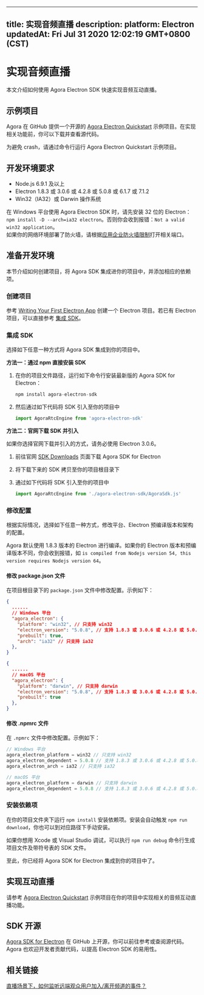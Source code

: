 
---
title: 实现音频直播
description: 
platform: Electron
updatedAt: Fri Jul 31 2020 12:02:19 GMT+0800 (CST)
---
# 实现音频直播
本文介绍如何使用 Agora Electron SDK 快速实现音频互动直播。

## 示例项目

Agora 在 GitHub 提供一个开源的 [Agora Electron Quickstart](https://github.com/AgoraIO-Community/Agora-Electron-Quickstart) 示例项目。在实现相关功能前，你可以下载并查看源代码。

<div class="alert note">为避免 crash，请通过命令行运行 Agora Electron Quickstart 示例项目。</div>

## 开发环境要求

* Node.js 6.9.1 及以上
* Electron 1.8.3 或 3.0.6 或 4.2.8 或 5.0.8 或 6.1.7 或 7.1.2
* Win32（IA32）或 Darwin 操作系统

<div class="alert note">在 Windows 平台使用 Agora Electron SDK 时，请先安装 32 位的 Electron：<code>npm install -D --arch=ia32 electron</code>。否则你会收到报错：<code>Not a valid win32 application</code>。</div>

<div class="alert note">如果你的网络环境部署了防火墙，请根据<a href="https://docs.agora.io/cn/Agora%20Platform/firewall?platform=All%20Platforms">应用企业防火墙限制</a>打开相关端口。</div>

## 准备开发环境

本节介绍如何创建项目，将 Agora SDK 集成进你的项目中，并添加相应的依赖项。

### 创建项目

参考 [Writing Your First Electron App](https://electronjs.org/docs/tutorial/first-app) 创建一个 Electron 项目。若已有 Electron 项目，可以直接参考 [集成 SDK](#integrate_sdk)。

<a name="integrate_sdk"></a>
### 集成 SDK 

选择如下任意一种方式将 Agora SDK 集成到你的项目中。

**方法一：通过 npm 直接安装 SDK**

1. 在你的项目文件路径，运行如下命令行安装最新版的 Agora SDK for Electron：

	```javascript
	npm install agora-electron-sdk
	```

2. 然后通过如下代码将 SDK 引入至你的项目中

	```javascript
	import AgoraRtcEngine from 'agora-electron-sdk'
	```
	

**方法二：官网下载 SDK 并引入**

<div class="alert note">如果你选择官网下载并引入的方式，请务必使用 Electron 3.0.6。</div>

1. 前往官网 [SDK Downloads](https://docs.agora.io/cn/Agora%20Platform/downloads) 页面下载 Agora SDK for Electron
2. 将下载下来的 SDK 拷贝至你的项目根目录下
3. 通过如下代码将 SDK 引入至你的项目中

	```javascript
	import AgoraRtcEngine from './agora-electron-sdk/AgoraSdk.js'
	```

### 修改配置

根据实际情况，选择如下任意一种方式，修改平台、Electron 预编译版本和架构的配置。

<div class="alert note">Agora 默认使用 1.8.3 版本的 Electron 进行编译。如果你的 Electron 版本和预编译版本不同，你会收到报错，如 <code>is compiled from Nodejs version 54, this version requires Nodejs version 64</code>。</div>

#### 修改 package.json 文件

在项目根目录下的 `package.json` 文件中修改配置。示例如下：

```json
{
  ......
  // Windows 平台
  "agora_electron": {
    "platform": "win32", // 只支持 win32
    "electron_version": "5.0.8", // 支持 1.8.3 或 3.0.6 或 4.2.8 或 5.0.8 或 6.1.7 或 7.1.2
    "prebuilt": true,
    "arch": "ia32" // 只支持 ia32
  },
}
```

```json
{
  ......
  // macOS 平台
  "agora_electron": {
    "platform": "darwin", // 只支持 darwin
    "electron_version": "5.0.8", // 支持 1.8.3 或 3.0.6 或 4.2.8 或 5.0.8 或 6.1.7 或 7.1.2
    "prebuilt": true
  },
}
```

#### 修改 .npmrc 文件

在 `.npmrc` 文件中修改配置。示例如下：

``` javascript
// Windows 平台
agora_electron_platform = win32 // 只支持 win32
agora_electron_dependent = 5.0.8 // 支持 1.8.3 或 3.0.6 或 4.2.8 或 5.0.8 或 6.1.7 或 7.1.2
agora_electron_arch = ia32 // 只支持 ia32
```

```javascript
// macOS 平台
agora_electron_platform = darwin // 只支持 darwin
agora_electron_dependent = 5.0.8 // 支持 1.8.3 或 3.0.6 或 4.2.8 或 5.0.8 或 6.1.7 或 7.1.2
```

### 安装依赖项

在你的项目文件夹下运行 `npm install` 安装依赖项。安装会自动触发 `npm run download`，你也可以到对应路径下手动安装。

如果你想用 Xcode 或 Visual Studio 调试，可以执行 `npm run debug` 命令行生成项目文件及带符号表的 SDK 文件。

至此，你已经将 Agora SDK for Electron 集成到你的项目中了。

## 实现互动直播

请参考 [Agora Electron Quickstart](https://github.com/AgoraIO-Community/Agora-Electron-Quickstart) 示例项目在你的项目中实现相关的音频互动直播功能。

## SDK 开源

[Agora SDK for Electron](https://www.npmjs.com/package/agora-electron-sdk) 在 GitHub 上开源，你可以前往参考或查阅源代码。Agora 也欢迎开发者贡献代码，以提高 Electron SDK 的易用性。

## 相关链接

[直播场景下，如何监听远端观众用户加入/离开频道的事件？](https://docs.agora.io/cn/faq/audience_event)

